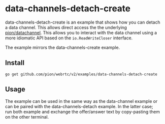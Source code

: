 # data-channels-detach-create
data-channels-detach-create is an example that shows how you can detach a data channel. This allows direct access the the underlying [pion/datachannel](https://github.com/pion/datachannel). This allows you to interact with the data channel using a more idiomatic API based on the `io.ReadWriteCloser` interface.

The example mirrors the data-channels-create example.

## Install
```
go get github.com/pion/webrtc/v2/examples/data-channels-detach-create
```

## Usage
The example can be used in the same way as the data-channel example or can be paired with the data-channels-detach example. In the latter case; run both example and exchange the offer/answer text by copy-pasting them on the other terminal.
